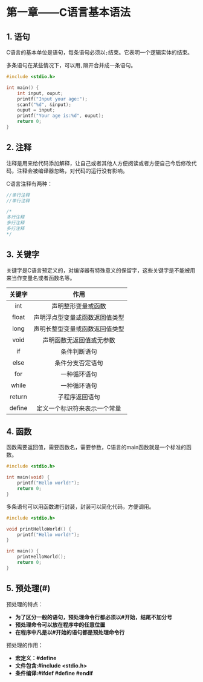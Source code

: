 # 第一章——C语言基本语法

## 1. 语句

C语言的基本单位是语句，每条语句必须以`;`结束。它表明一个逻辑实体的结束。

多条语句在某些情况下，可以用`,`隔开合并成一条语句。

```c
#include <stdio.h>

int main() {
    int input, ouput;
    printf("Input your age:");
    scanf("%d", &input);
    ouput = input;
    printf("Your age is:%d", ouput);
    return 0;
}
```

## 2. 注释

注释是用来给代码添加解释，让自己或者其他人方便阅读或者方便自己今后修改代码，注释会被编译器忽略，对代码的运行没有影响。

C语言注释有两种：

```c
//单行注释
//单行注释

/*
多行注释
多行注释
多行注释
*/
```

## 3. 关键字

关键字是C语言预定义的，对编译器有特殊意义的保留字，这些关键字是不能被用来当作变量名或者函数名等。

| 关键字 |              作用              |
| :----: | :----------------------------: |
|  int   |       声明整形变量或函数       |
| float  | 声明浮点型变量或函数返回值类型 |
|  long  | 声明长整型变量或函数返回值类型 |
|  void  |    声明函数无返回值或无参数    |
|   if   |          条件判断语句          |
|  else  |        条件分支否定语句        |
|  for   |          一种循环语句          |
| while  |          一种循环语句          |
| return |         子程序返回语句         |
| define |  定义一个标识符来表示一个常量  |

## 4. 函数

函数需要返回值，需要函数名，需要参数，C语言的main函数就是一个标准的函数。

```c
#include <stdio.h>

int main(void) {
    printf("Hello world!");
    return 0;
}
```

多条语句可以用函数进行封装，封装可以简化代码，方便调用。

```c
#include <stdio.h>

void printHelloWorld() {
    printf("Hello world!");
}

int main() {
    printHelloWorld();
    return 0;
}
```

## 5. 预处理(#)

预处理的特点：
- **为了区分一般的语句，预处理命令行都必须以#开始，结尾不加分号**
- **预处理命令可以放在程序中的任意位置**
- **在程序中凡是以#开始的语句都是预处理命令行**


预处理的作用：
- **宏定义：#define**
- **文件包含:#include <stdio.h>**
- **条件编译:#ifdef #define #endif**